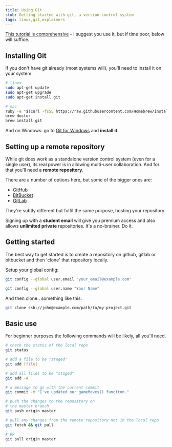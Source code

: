 ```yaml
---
title: Using Git
stub: Getting started with git, a version control system
tags: linux,git,explainers
---
```

[This tutorial is comprehensive](https://www.atlassian.com/git/tutorials/what-is-version-control) - I suggest you use it, but if time poor, below will suffice.

## Installing Git
If you don't have git already (most systems will), you'll need to install it
on your system.

```bash
# linux
sudo apt-get update
sudo apt-get upgrade
sudo apt-get install git

# mac
ruby -e "$(curl -fsSL https://raw.githubusercontent.com/Homebrew/install/master/install)"
brew doctor
brew install git
```
And on Windows: go to [Git for Windows](http://msysgit.github.io/) and **install it**.

## Setting up a remote repository
While git does work as a standalone version control system (even for a single user),
its real power is in allowing multi-user collaboration. And for that you'll need a **remote repository**.

There are a number of options here, but some of the bigger ones are:

* [GitHub](https://www.github.com)
* [BitBucket](https://www.bitbucket.org)
* [GitLab](https://www.gitlab.com)

They're subtly different but fulfil the same purpose, hosting your repository.

Signing up with a **student email** will give you premium access and also allows **unlimited private** repositories. It's a no-brainer. Do it.

## Getting started
The best way to get started is to create a repository on github, gitlab or bitbucket and then 'clone' that repository locally.

Setup your global config:
```bash
git config --global user.email "your_email@example.com"

git config --global user.name "Your Name"
```
And then clone.. something like this:
```bash
git clone ssh://john@example.com/path/to/my-project.git
```

## Basic use
For beginner purposes the following commands will be likely, all you'll need.

```bash
# check the status of the local repo
git status

# add a file to be "staged"
git add [file]

# add all files to be "staged"
git add -A

# a message to go with the current commit
git commit -m "I've updated our gameMoves() funciton."

# push the changes to the repository on
# the master branch
git push origin master

# pull any changes from the remote repository not in the local repo
git fetch && git pull

# OR
git pull origin master
```
